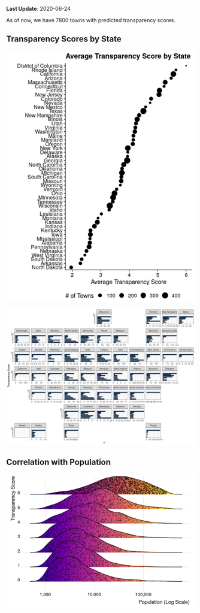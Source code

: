 **Last Update**: 2020-06-24

As of now, we have 7800 towns with predicted transparency scores.

## Transparency Scores by State

![](transparency_scores_descriptive_files/figure-gfm/transparency_state-1.png)<!-- -->

![](transparency_scores_descriptive_files/figure-gfm/state_map-1.png)<!-- -->

## Correlation with Population

![](transparency_scores_descriptive_files/figure-gfm/census_pop-1.png)<!-- -->
